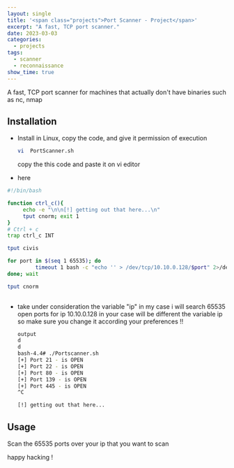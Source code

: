 ```yaml
---
layout: single
title: '<span class="projects">Port Scanner - Project</span>'
excerpt: "A fast, TCP port scanner."
date: 2023-03-03
categories:
  - projects
tags:  
  - scanner
  - reconnaissance
show_time: true
---
```


A fast, TCP port scanner for machines that actually don't have binaries such as nc, nmap


## Installation

* Install in Linux, copy the code, and give it permission of execution

  ```bash
  vi  PortScanner.sh
  ```

  copy the this code  and paste it on vi editor 

* here

```bash
#!/bin/bash

function ctrl_c(){
     echo -e "\n\n[!] getting out that here...\n"
     tput cnorm; exit 1
}
# Ctrl + c
trap ctrl_c INT 

tput civis

for port in $(seq 1 65535); do 
         timeout 1 bash -c "echo '' > /dev/tcp/10.10.0.128/$port" 2>/dev/null && echo "[+] Port $port - is OPEN" & 
done; wait 

tput cnorm
  
```

* take under consideration the variable "ip" in my case i will search 65535 open ports for ip 10.10.0.128 in your case will be different the variable ip so make sure you change it according your preferences  !!
  ```bash
  output
  d
  d
  bash-4.4# ./Portscanner.sh 
  [+] Port 21 - is OPEN
  [+] Port 22 - is OPEN
  [+] Port 80 - is OPEN
  [+] Port 139 - is OPEN
  [+] Port 445 - is OPEN
  ^C

  [!] getting out that here...
  ```



## Usage

Scan the 65535 ports over your ip that you want to scan


happy hacking !
